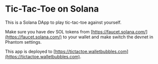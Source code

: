 # Tic-Tac-Toe on Solana

This is a Solana DApp to play tic-tac-toe against yourself.

Make sure you have dev SOL tokens from [https://faucet.solana.com/](https://faucet.solana.com/) to your wallet and make switch the devnet in Phantom settings.

This app is deployed to [https://tictactoe.walletbubbles.com](https://tictactoe.walletbubbles.com).
